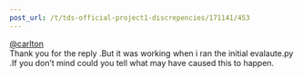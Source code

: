 ```yaml
---
post_url: /t/tds-official-project1-discrepencies/171141/453
---
```

[@carlton](/u/carlton)  
Thank you for the reply .But it was working when i ran the initial evalaute.py .If you don’t mind could you tell what may have caused this to happen.